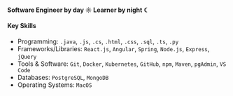 #### Software Engineer by day ☼ Learner by night ☾

#### Key Skills 
- Programming: `.java`, `.js`, `.cs`, `.html`, `.css`, `.sql`, `.ts`, `.py`
- Frameworks/Libraries: `React.js`, `Angular`, `Spring`, `Node.js`, `Express`, `jQuery`
- Tools & Software: `Git`, `Docker`, `Kubernetes`, `GitHub`, `npm`, `Maven`, `pgAdmin`, `VS Code`
- Databases: `PostgreSQL`, `MongoDB`
- Operating Systems: `MacOS`
